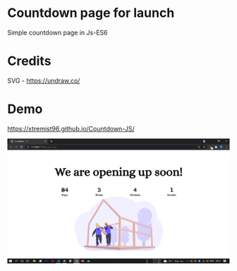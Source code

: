 # Countdown page for launch

Simple countdown page in Js-ES6

# Credits

SVG - https://undraw.co/

# Demo

https://xtremist96.github.io/Countdown-JS/

![Screenshot](./assets/img/prev.png)
